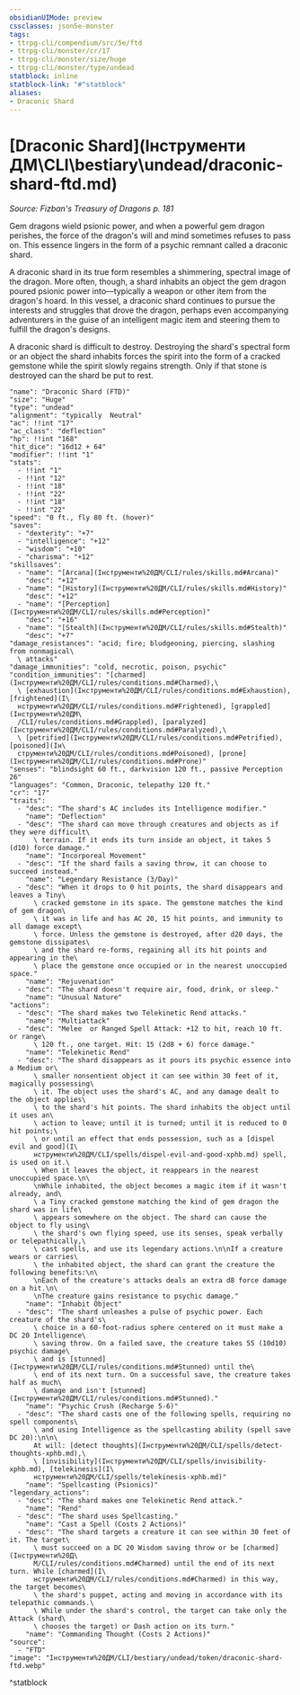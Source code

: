 ```yaml
---
obsidianUIMode: preview
cssclasses: json5e-monster
tags:
- ttrpg-cli/compendium/src/5e/ftd
- ttrpg-cli/monster/cr/17
- ttrpg-cli/monster/size/huge
- ttrpg-cli/monster/type/undead
statblock: inline
statblock-link: "#^statblock"
aliases:
- Draconic Shard
---
```

# [Draconic Shard](Інструменти ДМ\CLI\bestiary\undead/draconic-shard-ftd.md)
*Source: Fizban's Treasury of Dragons p. 181*  

Gem dragons wield psionic power, and when a powerful gem dragon perishes, the force of the dragon's will and mind sometimes refuses to pass on. This essence lingers in the form of a psychic remnant called a draconic shard.

A draconic shard in its true form resembles a shimmering, spectral image of the dragon. More often, though, a shard inhabits an object the gem dragon poured psionic power into—typically a weapon or other item from the dragon's hoard. In this vessel, a draconic shard continues to pursue the interests and struggles that drove the dragon, perhaps even accompanying adventurers in the guise of an intelligent magic item and steering them to fulfill the dragon's designs.

A draconic shard is difficult to destroy. Destroying the shard's spectral form or an object the shard inhabits forces the spirit into the form of a cracked gemstone while the spirit slowly regains strength. Only if that stone is destroyed can the shard be put to rest.

```statblock
"name": "Draconic Shard (FTD)"
"size": "Huge"
"type": "undead"
"alignment": "typically  Neutral"
"ac": !!int "17"
"ac_class": "deflection"
"hp": !!int "168"
"hit_dice": "16d12 + 64"
"modifier": !!int "1"
"stats":
  - !!int "1"
  - !!int "12"
  - !!int "18"
  - !!int "22"
  - !!int "18"
  - !!int "22"
"speed": "0 ft., fly 80 ft. (hover)"
"saves":
  - "dexterity": "+7"
  - "intelligence": "+12"
  - "wisdom": "+10"
  - "charisma": "+12"
"skillsaves":
  - "name": "[Arcana](Інструменти%20ДМ/CLI/rules/skills.md#Arcana)"
    "desc": "+12"
  - "name": "[History](Інструменти%20ДМ/CLI/rules/skills.md#History)"
    "desc": "+12"
  - "name": "[Perception](Інструменти%20ДМ/CLI/rules/skills.md#Perception)"
    "desc": "+16"
  - "name": "[Stealth](Інструменти%20ДМ/CLI/rules/skills.md#Stealth)"
    "desc": "+7"
"damage_resistances": "acid; fire; bludgeoning, piercing, slashing from nonmagical\
  \ attacks"
"damage_immunities": "cold, necrotic, poison, psychic"
"condition_immunities": "[charmed](Інструменти%20ДМ/CLI/rules/conditions.md#Charmed),\
  \ [exhaustion](Інструменти%20ДМ/CLI/rules/conditions.md#Exhaustion), [frightened](І\
  нструменти%20ДМ/CLI/rules/conditions.md#Frightened), [grappled](Інструменти%20ДМ\
  /CLI/rules/conditions.md#Grappled), [paralyzed](Інструменти%20ДМ/CLI/rules/conditions.md#Paralyzed),\
  \ [petrified](Інструменти%20ДМ/CLI/rules/conditions.md#Petrified), [poisoned](Ін\
  струменти%20ДМ/CLI/rules/conditions.md#Poisoned), [prone](Інструменти%20ДМ/CLI/rules/conditions.md#Prone)"
"senses": "blindsight 60 ft., darkvision 120 ft., passive Perception 26"
"languages": "Common, Draconic, telepathy 120 ft."
"cr": "17"
"traits":
  - "desc": "The shard's AC includes its Intelligence modifier."
    "name": "Deflection"
  - "desc": "The shard can move through creatures and objects as if they were difficult\
      \ terrain. If it ends its turn inside an object, it takes 5 (d10) force damage."
    "name": "Incorporeal Movement"
  - "desc": "If the shard fails a saving throw, it can choose to succeed instead."
    "name": "Legendary Resistance (3/Day)"
  - "desc": "When it drops to 0 hit points, the shard disappears and leaves a Tiny\
      \ cracked gemstone in its space. The gemstone matches the kind of gem dragon\
      \ it was in life and has AC 20, 15 hit points, and immunity to all damage except\
      \ force. Unless the gemstone is destroyed, after d20 days, the gemstone dissipates\
      \ and the shard re-forms, regaining all its hit points and appearing in the\
      \ place the gemstone once occupied or in the nearest unoccupied space."
    "name": "Rejuvenation"
  - "desc": "The shard doesn't require air, food, drink, or sleep."
    "name": "Unusual Nature"
"actions":
  - "desc": "The shard makes two Telekinetic Rend attacks."
    "name": "Multiattack"
  - "desc": "Melee  or Ranged Spell Attack: +12 to hit, reach 10 ft. or range\
      \ 120 ft., one target. Hit: 15 (2d8 + 6) force damage."
    "name": "Telekinetic Rend"
  - "desc": "The shard disappears as it pours its psychic essence into a Medium or\
      \ smaller nonsentient object it can see within 30 feet of it, magically possessing\
      \ it. The object uses the shard's AC, and any damage dealt to the object applies\
      \ to the shard's hit points. The shard inhabits the object until it uses an\
      \ action to leave; until it is turned; until it is reduced to 0 hit points;\
      \ or until an effect that ends possession, such as a [dispel evil and good](І\
      нструменти%20ДМ/CLI/spells/dispel-evil-and-good-xphb.md) spell, is used on it.\
      \ When it leaves the object, it reappears in the nearest unoccupied space.\n\
      \nWhile inhabited, the object becomes a magic item if it wasn't already, and\
      \ a Tiny cracked gemstone matching the kind of gem dragon the shard was in life\
      \ appears somewhere on the object. The shard can cause the object to fly using\
      \ the shard's own flying speed, use its senses, speak verbally or telepathically,\
      \ cast spells, and use its legendary actions.\n\nIf a creature wears or carries\
      \ the inhabited object, the shard can grant the creature the following benefits:\n\
      \nEach of the creature's attacks deals an extra d8 force damage on a hit.\n\
      \nThe creature gains resistance to psychic damage."
    "name": "Inhabit Object"
  - "desc": "The shard unleashes a pulse of psychic power. Each creature of the shard's\
      \ choice in a 60-foot-radius sphere centered on it must make a DC 20 Intelligence\
      \ saving throw. On a failed save, the creature takes 55 (10d10) psychic damage\
      \ and is [stunned](Інструменти%20ДМ/CLI/rules/conditions.md#Stunned) until the\
      \ end of its next turn. On a successful save, the creature takes half as much\
      \ damage and isn't [stunned](Інструменти%20ДМ/CLI/rules/conditions.md#Stunned)."
    "name": "Psychic Crush (Recharge 5-6)"
  - "desc": "The shard casts one of the following spells, requiring no spell components\
      \ and using Intelligence as the spellcasting ability (spell save DC 20):\n\n\
      At will: [detect thoughts](Інструменти%20ДМ/CLI/spells/detect-thoughts-xphb.md),\
      \ [invisibility](Інструменти%20ДМ/CLI/spells/invisibility-xphb.md), [telekinesis](І\
      нструменти%20ДМ/CLI/spells/telekinesis-xphb.md)"
    "name": "Spellcasting (Psionics)"
"legendary_actions":
  - "desc": "The shard makes one Telekinetic Rend attack."
    "name": "Rend"
  - "desc": "The shard uses Spellcasting."
    "name": "Cast a Spell (Costs 2 Actions)"
  - "desc": "The shard targets a creature it can see within 30 feet of it. The target\
      \ must succeed on a DC 20 Wisdom saving throw or be [charmed](Інструменти%20Д\
      М/CLI/rules/conditions.md#Charmed) until the end of its next turn. While [charmed](І\
      нструменти%20ДМ/CLI/rules/conditions.md#Charmed) in this way, the target becomes\
      \ the shard's puppet, acting and moving in accordance with its telepathic commands.\
      \ While under the shard's control, the target can take only the Attack (shard\
      \ chooses the target) or Dash action on its turn."
    "name": "Commanding Thought (Costs 2 Actions)"
"source":
  - "FTD"
"image": "Інструменти%20ДМ/CLI/bestiary/undead/token/draconic-shard-ftd.webp"
```
^statblock